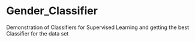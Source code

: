 # Gender_Classifier
Demonstration of Classifiers for Supervised Learning and getting the best Classifier for the data set
